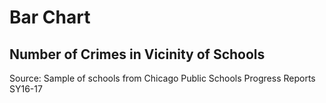 # Bar Chart 
## Number of Crimes in Vicinity of Schools
Source: Sample of schools from Chicago Public Schools Progress Reports SY16-17
